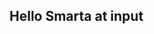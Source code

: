 ## Hello Smarta at input 

<!--
**smarta008/smarta008** is a ✨ _special_ ✨ repository because its `README.md` (this file) appears on your GitHub profile.

Here are some ideas to get you started:

- 🔭 I’m currently working on improving myself by learning more than given and trying yo gake as much as I can to advance 
- 🌱 I’m currently learning Mechanical Engineering CSE Minor at Vellore Institute of Technology 
- 🤔 I’m looking for help with My Upcoming Projects 
- 💬 Ask me about Trends going bizzare currently 
- 📫 How to reach me: smarta.mukherjee2024@vitstudent.ac.in
- 😄 Pronouns: He/Him
- ⚡ Fun fact: Bizzare fan of Sports Rap Cinema and Anime

